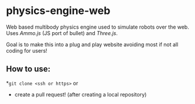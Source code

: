 # physics-engine-web
Web based multibody physics engine used to simulate robots over the web. Uses *Ammo.js* (JS port of bullet) and *Three.js*.

Goal is to make this into a plug and play website avoiding most if not all coding for users!

## How to use:
 *`git clone <ssh or https>` or 
 * create a pull request! (after creating a local repository)


